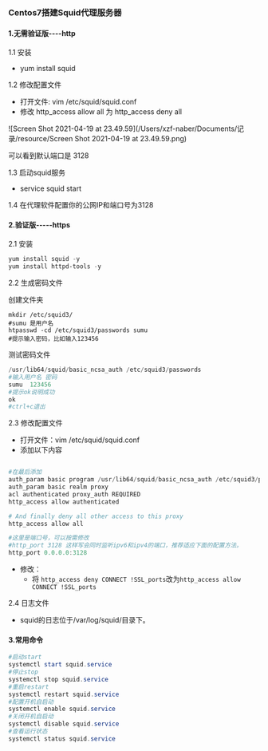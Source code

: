 ### Centos7搭建Squid代理服务器

#### 1.无需验证版----http

1.1 安装

- yum install squid

1.2 修改配置文件

- 打开文件: vim  /etc/squid/squid.conf
- 修改
  http_access allow all
  为
  http_access deny all

![Screen Shot 2021-04-19 at 23.49.59](/Users/xzf-naber/Documents/记录/resource/Screen Shot 2021-04-19 at 23.49.59.png)

可以看到默认端口是 3128

1.3  启动squid服务

- service squid start

1.4 在代理软件配置你的公网IP和端口号为3128

#### 2.验证版-----https

2.1 安装

```powershell
yum install squid -y
yum install httpd-tools -y
```

2.2 生成密码文件

创建文件夹

```shell
mkdir /etc/squid3/
#sumu 是用户名
htpasswd -cd /etc/squid3/passwords sumu
#提示输入密码，比如输入123456
```

测试密码文件

```powershell
/usr/lib64/squid/basic_ncsa_auth /etc/squid3/passwords
#输入用户名 密码
sumu  123456
#提示ok说明成功
ok
#ctrl+c退出
```

2.3 修改配置文件

- 打开文件：vim /etc/squid/squid.conf
- 添加以下内容

```powershell

#在最后添加
auth_param basic program /usr/lib64/squid/basic_ncsa_auth /etc/squid3/passwords
auth_param basic realm proxy
acl authenticated proxy_auth REQUIRED
http_access allow authenticated

# And finally deny all other access to this proxy
http_access allow all

#这里是端口号，可以按需修改
#http_port 3128 这样写会同时监听ipv6和ipv4的端口，推荐适应下面的配置方法。
http_port 0.0.0.0:3128
```

- 修改：
  - 将 `http_access deny CONNECT !SSL_ports`改为`http_access allow CONNECT !SSL_ports`

2.4 日志文件

- squid的日志位于/var/log/squid/目录下。

#### 3.常用命令

```powershell
#启动start
systemctl start squid.service
#停止stop
systemctl stop squid.service
#重启restart
systemctl restart squid.service
#配置开机自启动
systemctl enable squid.service
#关闭开机自启动
systemctl disable squid.service
#查看运行状态
systemctl status squid.service
```